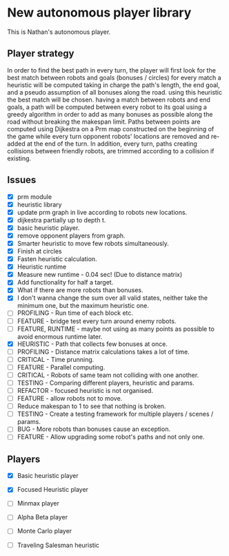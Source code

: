 # New autonomous player library
This is Nathan's autonomous player.
## Player strategy
In order to find the best path in every turn,
the player will first look for the best match between robots and goals (bonuses / circles)
for every match a heuristic will be computed taking in charge the path's length,
the end goal, and a pseudo assumption of all bonuses along the road.
using this heuristic the best match will be chosen.
having a match between robots and end goals, a path will be computed between every robot
to its goal using a greedy algorithm in order to add as many bonuses as possible
along the road without breaking the makespan limit.
Paths between points are computed using Dijkestra on a Prm map constructed on the
beginning of the game while every turn opponent robots' locations are removed and re-added
at the end of the turn. In addition, every turn, paths creating collisions between friendly
robots, are trimmed according to a collision if existing.

## Issues
- [x] prm module
- [x] heuristic library
- [x] update prm graph in live according to robots new locations.
- [x] dijkestra partially up to depth t.
- [x] basic heuristic player.
- [x] remove opponent players from graph.
- [x] Smarter heuristic to move few robots simultaneously.
- [x] Finish at circles
- [x] Fasten heuristic calculation.
- [x] Heuristic runtime
- [x] Measure new runtime - 0.04 sec! (Due to distance matrix)
- [x] Add functionality for half a target.
- [x] What if there are more robots than bonuses.
- [x] I don't wanna change the sum over all valid states, neither take the minimum one, but the maximum heuristic one.
- [ ] PROFILING - Run time of each block etc.
- [ ] FEATURE - bridge test every turn around enemy robots.
- [ ] FEATURE, RUNTIME - maybe not using as many points as possible to avoid enormous runtime later.
- [x] HEURISTIC - Path that collects few bonuses at once.
- [ ] PROFILING - Distance matrix calculations takes a lot of time.
- [ ] CRITICAL - Time prunning.
- [ ] FEATURE - Parallel computing.
- [ ] CRITICAL - Robots of same team not colliding with one another.
- [ ] TESTING - Comparing different players, heuristic and params.
- [ ] REFACTOR - focused heuristic is not organised.
- [ ] FEATURE - allow robots not to move. 
- [ ] Reduce makespan to 1 to see that nothing is broken.
- [ ] TESTING -  Create a testing framework for multiple players / scenes / params.
- [ ] BUG - More robots than bonuses cause an exception.
- [ ] FEATURE - Allow upgrading some robot's paths and not only one. 

## Players
 - [x] Basic heuristic player
 - [x] Focused Heuristic player
 - [ ] Minmax player
 - [ ] Alpha Beta player
 - [ ] Monte Carlo player
 - [ ] Traveling Salesman heuristic


